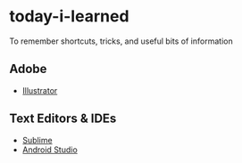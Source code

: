 # today-i-learned
To remember shortcuts, tricks, and useful bits of information

## Adobe
  - [Illustrator](https://github.com/simonc312/today-i-learned/tree/master/Adobe/Illustrator)

## Text Editors & IDEs
  - [Sublime](https://github.com/simonc312/today-i-learned/tree/master/Sublime)
  - [Android Studio](https://github.com/simonc312/today-i-learned/tree/master/Android%20Studio)
